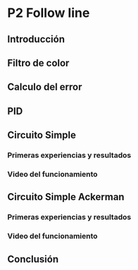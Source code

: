 # P2 Follow line

## Introducción



## Filtro de color

## Calculo del error

## PID

## Circuito Simple

### Primeras experiencias y resultados

### Video del funcionamiento

## Circuito Simple Ackerman 


### Primeras experiencias y resultados


### Video del funcionamiento

## Conclusión

